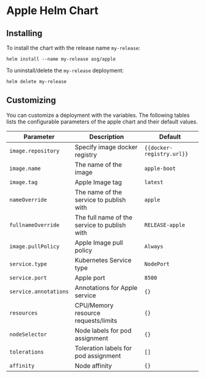 # Apple Helm Chart

## Installing

To install the chart with the release name `my-release`:

```
helm install --name my-release asg/apple
```

To uninstall/delete the `my-release` deployment:

```
helm delete my-release
```


## Customizing

You can customize a deployment with the variables. 
The following tables lists the configurable parameters of the apple chart and their default values.

|         Parameter                    |                Description                         |                            Default                        |
|--------------------------------------|----------------------------------------------------|---------------------------------------------------------- |
| `image.repository`                   | Specify image docker registry                      | `{{docker-registry.url}}`                                 |
| `image.name`                         | The name of the image                              | `apple-boot`                                          |
| `image.tag`                          | Apple Image tag                                | `latest`                                                  |
| `nameOverride`                       | The name of the service to publish with            | `apple`                                               |
| `fullnameOverride`                   | The full name of the service to publish with       | `RELEASE-apple`                                       |
| `image.pullPolicy`                   | Apple Image pull policy                        | `Always`                                                  |
| `service.type`                       | Kubernetes Service type                            | `NodePort`                                                |
| `service.port`                       | Apple port                                     | `8500`                                                    |
| `service.annotations`                | Annotations for Apple service                 | `{}`                                                      |                                                 
| `resources`                          | CPU/Memory resource requests/limits                | `{}`                                                      |
| `nodeSelector`                       | Node labels for pod assignment                     | `{}`                                                      |
| `tolerations`                        | Toleration labels for pod assignment               | `[]`                                                      |
| `affinity`                           | Node affinity                                      | `{}`                                                      |